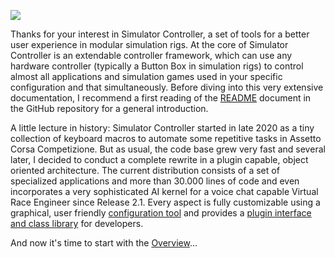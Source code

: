![](https://github.com/SeriousOldMan/Simulator-Controller/blob/main/Docs/Images/Splash%20Screen.JPG)

Thanks for your interest in Simulator Controller, a set of tools for a better user experience in modular simulation rigs. At the core of Simulator Controller is an extendable controller framework, which can use any hardware controller (typically a Button Box in simulation rigs) to control almost all applications and simulation games used in your specific configuration and that simultaneously. Before diving into this very extensive documentation, I recommend a first reading of the [README](https://github.com/SeriousOldMan/Simulator-Controller/blob/main/README.md) document in the GitHub repository for a general introduction.

A little lecture in history: Simulator Controller started in late 2020 as a tiny collection of keyboard macros to automate some repetitive tasks in Assetto Corsa Competizione. But as usual, the code base grew very fast and several later, I decided to conduct a complete rewrite in a plugin capable, object oriented architecture. The current distribution consists of a set of specialized applications and more than 30.000 lines of code and even incorporates a very sophisticated AI kernel for a voice chat capable Virtual Race Engineer since Release 2.1. Every aspect is fully customizable using a graphical, user friendly [configuration tool](https://github.com/SeriousOldMan/Simulator-Controller/wiki/Installation-&-Configuration#configuration) and provides a [plugin interface and class library](https://github.com/SeriousOldMan/Simulator-Controller/wiki/Development-Overview-&-Concepts) for developers.

And now it's time to start with the [Overview](https://github.com/SeriousOldMan/Simulator-Controller/wiki/Overview)...